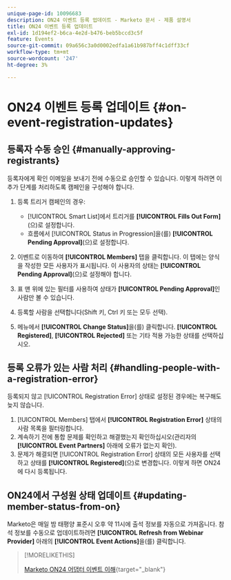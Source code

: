 ```yaml
---
unique-page-id: 10096683
description: ON24 이벤트 등록 업데이트 - Marketo 문서 - 제품 설명서
title: ON24 이벤트 등록 업데이트
exl-id: 1d194ef2-b6ca-4e2d-b476-beb5bccd3c5f
feature: Events
source-git-commit: 09a656c3a0d0002edfa1a61b987bff4c1dff33cf
workflow-type: tm+mt
source-wordcount: '247'
ht-degree: 3%

---
```


# ON24 이벤트 등록 업데이트 {#on-event-registration-updates}

## 등록자 수동 승인 {#manually-approving-registrants}

등록자에게 확인 이메일을 보내기 전에 수동으로 승인할 수 있습니다. 이렇게 하려면 이 추가 단계를 처리하도록 캠페인을 구성해야 합니다.

1. 등록 트리거 캠페인의 경우:

   * [!UICONTROL Smart List]에서 트리거를 **[!UICONTROL Fills Out Form]**(으)로 설정합니다.
   * 흐름에서 [!UICONTROL Status in Progression]을(를) **[!UICONTROL Pending Approval]**(으)로 설정합니다.

1. 이벤트로 이동하여 **[!UICONTROL Members]** 탭을 클릭합니다. 이 탭에는 양식을 작성한 모든 사용자가 표시됩니다. 이 사용자의 상태는 **[!UICONTROL Pending Approval]**(으)로 설정해야 합니다.
1. 표 맨 위에 있는 필터를 사용하여 상태가 **[!UICONTROL Pending Approval]**&#x200B;인 사람만 볼 수 있습니다.
1. 등록할 사람을 선택합니다(Shift 키, Ctrl 키 또는 모두 선택).
1. 메뉴에서 **[!UICONTROL Change Status]**&#x200B;을(를) 클릭합니다. **[!UICONTROL Registered]**, **[!UICONTROL Rejected]** 또는 기타 적용 가능한 상태를 선택하십시오.

## 등록 오류가 있는 사람 처리 {#handling-people-with-a-registration-error}

등록되지 않고 [!UICONTROL Registration Error] 상태로 설정된 경우에는 복구해도 늦지 않습니다.

1. [!UICONTROL Members] 탭에서 **[!UICONTROL Registration Error]** 상태의 사람 목록을 필터링합니다.
1. 계속하기 전에 통합 문제를 확인하고 해결했는지 확인하십시오(관리자의 **[!UICONTROL Event Partners]** 아래에 오류가 없는지 확인).
1. 문제가 해결되면 [!UICONTROL Registration Error] 상태의 모든 사용자를 선택하고 상태를 **[!UICONTROL Registered]**(으)로 변경합니다. 이렇게 하면 ON24에 다시 등록됩니다.

## ON24에서 구성원 상태 업데이트 {#updating-member-status-from-on}

Marketo은 매일 밤 태평양 표준시 오후 약 11시에 출석 정보를 자동으로 가져옵니다. 참석 정보를 수동으로 업데이트하려면 **[!UICONTROL Refresh from Webinar Provider]** 아래의 **[!UICONTROL Event Actions]**&#x200B;을(를) 클릭합니다.

>[!MORELIKETHIS]
>
>[Marketo ON24 어댑터 이벤트 이해](/help/marketo/product-docs/demand-generation/events/create-an-event/create-an-event-with-the-marketo-on24-adapter/understanding-marketo-on24-adapter-events.md){target="_blank"}
